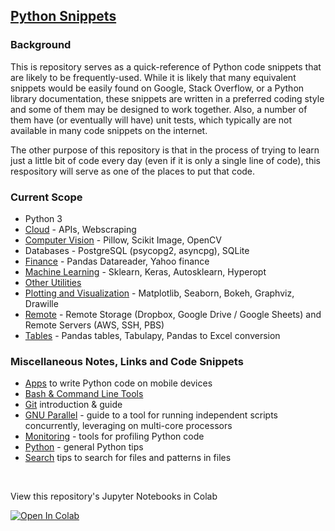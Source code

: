 ## [Python Snippets](https://nathanielng.github.io/python-snippets/)

### Background

This is repository serves as a quick-reference of Python code snippets that are likely to
be frequently-used.  While it is likely that many equivalent snippets would be easily found
on Google, Stack Overflow, or a Python library documentation, these snippets are written in
a preferred coding style and some of them may be designed to work together. Also, a number
of them have (or eventually will have) unit tests, which typically are not available in many
code snippets on the internet.

The other purpose of this repository is that in the process of trying to learn just a
little bit of code every day (even if it is only a single line of code), this
respository will serve as one of the places to put that code.

### Current Scope

- Python 3
- [Cloud](https://nathanielng.github.io/python-snippets/cloud) - APIs, Webscraping
- [Computer Vision](https://nathanielng.github.io/python-snippets/computer-vision) - Pillow, Scikit Image, OpenCV
- Databases - PostgreSQL (psycopg2, asyncpg), SQLite
- [Finance](https://nathanielng.github.io/python-snippets/finance) - Pandas Datareader, Yahoo finance
- [Machine Learning](https://nathanielng.github.io/python-snippets/machine-learning) - Sklearn, Keras, Autosklearn, Hyperopt
- [Other Utilities](https://nathanielng.github.io/python-snippets/other)
- [Plotting and Visualization](https://nathanielng.github.io/python-snippets/plotting) - Matplotlib, Seaborn, Bokeh, Graphviz, Drawille
- [Remote](https://nathanielng.github.io/python-snippets/remote) - Remote Storage (Dropbox, Google Drive / Google Sheets) and Remote Servers (AWS, SSH, PBS)
- [Tables](https://nathanielng.github.io/python-snippets/tables) - Pandas tables, Tabulapy, Pandas to Excel conversion

### Miscellaneous Notes, Links and Code Snippets

- [Apps](https://nathanielng.github.io/python-snippets/APPS) to write Python code on mobile devices
- [Bash & Command Line Tools](https://nathanielng.github.io/python-snippets/BASH)
- [Git](https://nathanielng.github.io/python-snippets/GIT) introduction & guide
- [GNU Parallel](https://nathanielng.github.io/python-snippets/GNU_PARALLEL) - guide to a tool for running independent scripts concurrently, leveraging on multi-core processors
- [Monitoring](https://nathanielng.github.io/python-snippets/MONITORING) - tools for profiling Python code
- [Python](https://nathanielng.github.io/python-snippets/PYTHON) - general Python tips
- [Search](https://nathanielng.github.io/python-snippets/FIND) tips to search for files and patterns in files

<br>

View this repository's Jupyter Notebooks in Colab

[![Open In Colab](https://colab.research.google.com/assets/colab-badge.svg)](https://colab.research.google.com/github/nathanielng/python-snippets)
